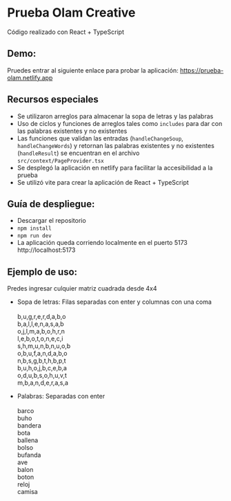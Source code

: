 # Prueba Olam Creative

Código realizado con React + TypeScript

## Demo:
Pruedes entrar al siguiente enlace para probar la aplicación: https://prueba-olam.netlify.app

## Recursos especiales

- Se utilizaron arreglos para almacenar la sopa de letras y las palabras
- Uso de ciclos y funciones de arreglos tales como `includes` para dar con las palabras existentes y no existentes
- Las funciones que validan las entradas (`handleChangeSoup`, `handleChangeWords`) y retornan las palabras existentes y no existentes (`handleResult`) se encuentran en el archivo `src/context/PageProvider.tsx`
- Se desplegó la aplicación en netlify para facilitar la accesibilidad a la prueba
- Se utilizó vite para crear la aplicación de React + TypeScript

## Guía de despliegue:
- Descargar el repositorio
- `npm install`
- `npm run dev`
- La aplicación queda corriendo localmente en el puerto 5173 http://localhost:5173

## Ejemplo de uso:
Predes ingresar culquier matriz cuadrada desde 4x4
- Sopa de letras: Filas separadas con enter y columnas con una coma
<br/><br/>
b,u,g,r,e,r,d,a,b,o<br/>
b,a,l,l,e,n,a,s,a,b<br/> 
o,j,l,m,a,b,o,h,r,n<br/>
l,e,b,o,t,o,n,e,c,i<br/>
s,h,m,u,n,b,n,u,o,b<br/>
o,b,u,f,a,n,d,a,b,o<br/>
n,b,s,g,b,t,h,b,p,t<br/>
b,u,h,o,j,b,c,e,b,a<br/>
o,d,u,b,s,o,h,u,v,t<br/>
m,b,a,n,d,e,r,a,s,a

- Palabras: Separadas con enter
<br/><br/>
barco<br/>
buho<br/>
bandera<br/>
bota<br/>
ballena<br/>
bolso<br/>
bufanda<br/>
ave<br/>
balon<br/>
boton<br/>
reloj<br/>
camisa
